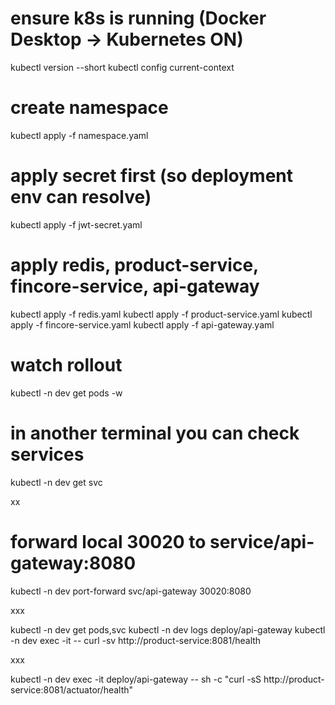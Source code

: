 # ensure k8s is running (Docker Desktop -> Kubernetes ON)
kubectl version --short
kubectl config current-context

# create namespace
kubectl apply -f namespace.yaml

# apply secret first (so deployment env can resolve)
kubectl apply -f jwt-secret.yaml

# apply redis, product-service, fincore-service, api-gateway
kubectl apply -f redis.yaml
kubectl apply -f product-service.yaml
kubectl apply -f fincore-service.yaml
kubectl apply -f api-gateway.yaml

# watch rollout
kubectl -n dev get pods -w
# in another terminal you can check services
kubectl -n dev get svc


xx

# forward local 30020 to service/api-gateway:8080
kubectl -n dev port-forward svc/api-gateway 30020:8080

xxx

kubectl -n dev get pods,svc
kubectl -n dev logs deploy/api-gateway
kubectl -n dev exec -it <pod-of-api-gateway> -- curl -sv http://product-service:8081/health

xxx

kubectl -n dev exec -it deploy/api-gateway -- sh -c "curl -sS http://product-service:8081/actuator/health"